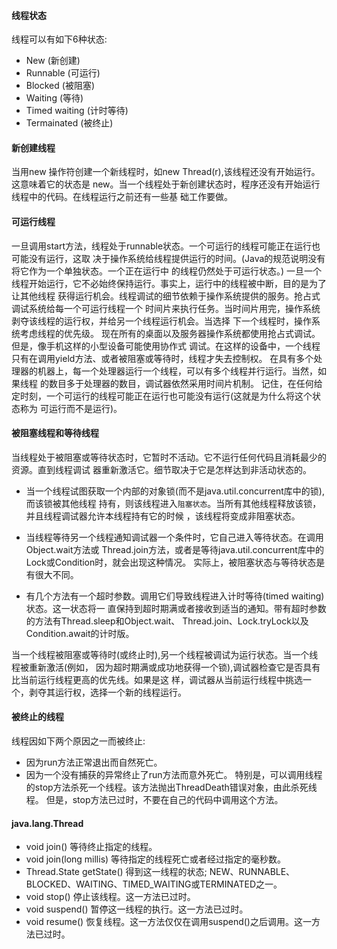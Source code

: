 #### 线程状态
线程可以有如下6种状态:
* New (新创建)
* Runnable (可运行)
* Blocked (被阻塞)
* Waiting (等待)
* Timed waiting (计时等待)
* Termainated (被终止)
	

#### 新创建线程
当用new 操作符创建一个新线程时，如new Thread(r),该线程还没有开始运行。这意味着它的状态是
new。当一个线程处于新创建状态时，程序还没有开始运行线程中的代码。在线程运行之前还有一些基
础工作要做。


#### 可运行线程
一旦调用start方法，线程处于runnable状态。一个可运行的线程可能正在运行也可能没有运行，这取
决于操作系统给线程提供运行的时间。(Java的规范说明没有将它作为一个单独状态。一个正在运行中
的线程仍然处于可运行状态。)
一旦一个线程开始运行，它不必始终保持运行。事实上，运行中的线程被中断，目的是为了让其他线程
获得运行机会。线程调试的细节依赖于操作系统提供的服务。抢占式调试系统给每一个可运行线程一个
时间片来执行任务。当时间片用完，操作系统剥夺该线程的运行权，并给另一个线程运行机会。当选择
下一个线程时，操作系统考虑线程的优先级。
现在所有的桌面以及服务器操作系统都使用抢占式调试。但是，像手机这样的小型设备可能使用协作式
调试。在这样的设备中，一个线程只有在调用yield方法、或者被阻塞或等待时，线程才失去控制权。
在具有多个处理器的机器上，每一个处理器运行一个线程，可以有多个线程并行运行。当然，如果线程
的数目多于处理器的数目，调试器依然采用时间片机制。
记住，在任何给定时刻，一个可运行的线程可能正在运行也可能没有运行(这就是为什么将这个状态称为
可运行而不是运行)。


#### 被阻塞线程和等待线程
当线程处于被阻塞或等待状态时，它暂时不活动。它不运行任何代码且消耗最少的资源。直到线程调试
器重新激活它。细节取决于它是怎样达到非活动状态的。
* 当一个线程试图获取一个内部的对象锁(而不是java.util.concurrent库中的锁),而该锁被其他线程
持有，则该线程进入`阻塞状态`。当所有其他线程释放该锁，并且线程调试器允许本线程持有它的时候
，该线程将变成非阻塞状态。

* 当线程等待另一个线程通知调试器一个条件时，它自己进入等待状态。在调用Object.wait方法或
Thread.join方法，或者是等待java.util.concurrent库中的Lock或Condition时，就会出现这种情况。
实际上，被阻塞状态与等待状态是有很大不同。

* 有几个方法有一个超时参数。调用它们导致线程进入计时等待(timed waiting)状态。这一状态将一
直保持到超时期满或者接收到适当的通知。带有超时参数的方法有Thread.sleep和Object.wait、
Thread.join、Lock.tryLock以及Condition.await的计时版。

当一个线程被阻塞或等待时(或终止时),另一个线程被调试为运行状态。当一个线程被重新激活(例如，
因为超时期满或成功地获得一个锁),调试器检查它是否具有比当前运行线程更高的优先线。如果是这
样，调试器从当前运行线程中挑选一个，剥夺其运行权，选择一个新的线程运行。


#### 被终止的线程
线程因如下两个原因之一而被终止:
* 因为run方法正常退出而自然死亡。
* 因为一个没有捕获的异常终止了run方法而意外死亡。
特别是，可以调用线程的stop方法杀死一个线程。该方法抛出ThreadDeath错误对象，由此杀死线程。
但是，stop方法已过时，不要在自己的代码中调用这个方法。


#### java.lang.Thread
* void join() 
	等待终止指定的线程。
* void join(long millis)
	等待指定的线程死亡或者经过指定的毫秒数。
* Thread.State getState()
	得到这一线程的状态; NEW、RUNNABLE、BLOCKED、WAITING、TIMED_WAITING或TERMINATED之一。
* void stop()
	停止该线程。这一方法已过时。
* void suspend()
	暂停这一线程的执行。这一方法已过时。
* void resume()
	恢复线程。这一方法仅仅在调用suspend()之后调用。这一方法已过时。
